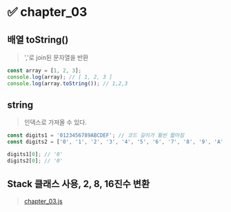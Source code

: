  # ✅ chapter_03
## 배열 toString()
> ','로 join된 문자열을 반환
``` javascript
const array = [1, 2, 3];
console.log(array); // [ 1, 2, 3 ]
console.log(array.toString()); // 1,2,3
```
## string
> 인덱스로 가져올 수 있다.
``` javascript
const digits1 = '0123456789ABCDEF'; // 코드 길이가 훨씬 짧아짐
const digits2 = ['0', '1', '2', '3', '4', '5', '6', '7', '8', '9', 'A', 'B', 'C', 'D', 'E'];

digits1[0]; // '0'
digits2[0]; // '0'
```
## Stack 클래스 사용, 2, 8, 16진수 변환
> [chapter_03.js](https://github.com/zxczoxc125/Learning-JavaScript-Data-Structures-and-Algorithms/blob/zxczoxc125/chapter_03/chapter_03.js)
